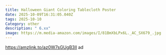 ```yaml
---
title: Halloween Giant Coloring Tablecloth Poster
date: 2025-10-09T16:31:05.040Z
tags: 2025-10-10
Category: other
description: " 6.xx"
image: https://m.media-amazon.com/images/I/81BmXbLPx6L._AC_SX679_.jpg
---
```

https://amzlink.to/az0W7sGUgB3ll     ad